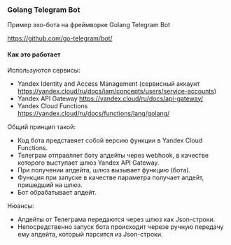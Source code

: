 ### Golang Telegram Bot

Пример эхо-бота на фреймворке Golang Telegram Bot

https://github.com/go-telegram/bot/


#### Как это работает

Используются сервисы:
- Yandex Identity and Access Management (сервисный аккаунт https://yandex.cloud/ru/docs/iam/concepts/users/service-accounts)
- Yandex API Gateway https://yandex.cloud/ru/docs/api-gateway/
- Yandex Cloud Functions https://yandex.cloud/ru/docs/functions/lang/golang/

Общий принцип такой:
- Код бота представяет собой версию функции в Yandex Cloud Functions.
- Телеграм отправляет боту апдейты через webhook, в качестве которого выступает шлюз Yandex API Gateway.
- При получении апдейта, шлюз вызывает функцию (бота).
- Функция при запуске в качестве параметра получает апдейт, пришедший на шлюз.
- Бот обрабатывает апдейт.

Нюансы:
- Апдейты от Телеграма передаются через шлюз как Json-строки.
- Непосредственно запуск бота происходит черезе ручную передачу ему апдейта, который парсится из Json-строки.
